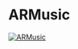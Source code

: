 # ARMusic

[![ARMusic](https://i.imgur.com/I6aRKrR.png)](https://www.youtube.com/watch?v=sUBnw9nx9Kw&feature=youtu.be "ARMusic")
